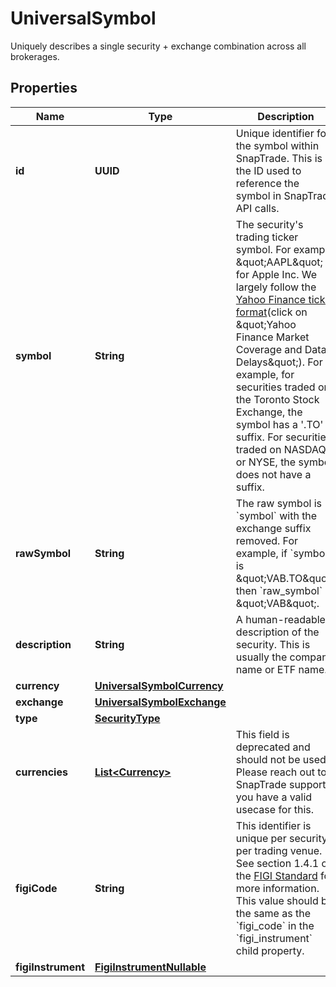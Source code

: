 

# UniversalSymbol

Uniquely describes a single security + exchange combination across all brokerages.

## Properties

| Name | Type | Description | Notes |
|------------ | ------------- | ------------- | -------------|
|**id** | **UUID** | Unique identifier for the symbol within SnapTrade. This is the ID used to reference the symbol in SnapTrade API calls. |  |
|**symbol** | **String** | The security&#39;s trading ticker symbol. For example \&quot;AAPL\&quot; for Apple Inc. We largely follow the [Yahoo Finance ticker format](https://help.yahoo.com/kb/SLN2310.html)(click on \&quot;Yahoo Finance Market Coverage and Data Delays\&quot;). For example, for securities traded on the Toronto Stock Exchange, the symbol has a &#39;.TO&#39; suffix. For securities traded on NASDAQ or NYSE, the symbol does not have a suffix. |  |
|**rawSymbol** | **String** | The raw symbol is &#x60;symbol&#x60; with the exchange suffix removed. For example, if &#x60;symbol&#x60; is \&quot;VAB.TO\&quot;, then &#x60;raw_symbol&#x60; is \&quot;VAB\&quot;. |  |
|**description** | **String** | A human-readable description of the security. This is usually the company name or ETF name. |  [optional] |
|**currency** | [**UniversalSymbolCurrency**](UniversalSymbolCurrency.md) |  |  |
|**exchange** | [**UniversalSymbolExchange**](UniversalSymbolExchange.md) |  |  [optional] |
|**type** | [**SecurityType**](SecurityType.md) |  |  |
|**currencies** | [**List&lt;Currency&gt;**](Currency.md) | This field is deprecated and should not be used. Please reach out to SnapTrade support if you have a valid usecase for this. |  |
|**figiCode** | **String** | This identifier is unique per security per trading venue. See section 1.4.1 of the [FIGI Standard](https://www.openfigi.com/assets/local/figi-allocation-rules.pdf) for more information. This value should be the same as the &#x60;figi_code&#x60; in the &#x60;figi_instrument&#x60; child property. |  [optional] |
|**figiInstrument** | [**FigiInstrumentNullable**](FigiInstrumentNullable.md) |  |  [optional] |



